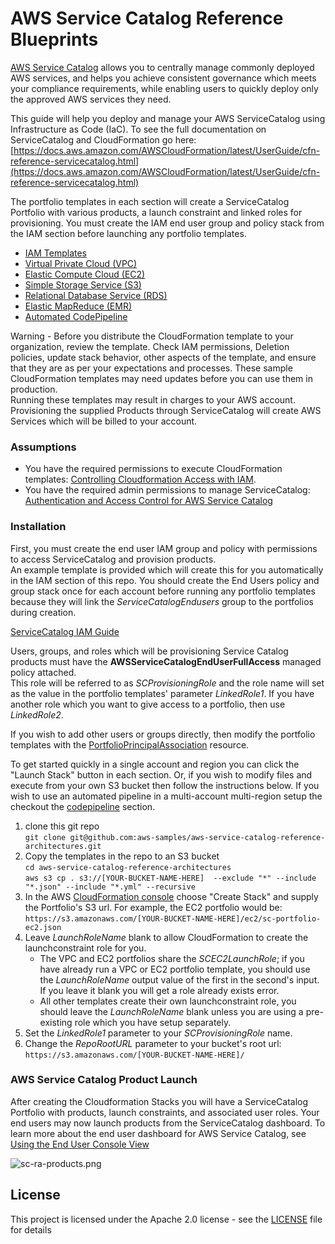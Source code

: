 # AWS Service Catalog Reference Blueprints

[AWS Service Catalog](https://docs.aws.amazon.com/servicecatalog/latest/adminguide/introduction.html) allows you to centrally manage commonly deployed AWS services, and helps you achieve consistent governance which meets your compliance requirements, while enabling users to quickly deploy only the approved AWS services they need. 

This guide will help you deploy and manage your AWS ServiceCatalog using Infrastructure as Code (IaC).  To see the full documentation on ServiceCatalog and CloudFormation go here:  
[https://docs.aws.amazon.com/AWSCloudFormation/latest/UserGuide/cfn-reference-servicecatalog.html](https://docs.aws.amazon.com/AWSCloudFormation/latest/UserGuide/cfn-reference-servicecatalog.html)  

The portfolio templates in each section will create a ServiceCatalog Portfolio with various products, 
a launch constraint and linked roles for provisioning. 
You must create the IAM end user group and policy stack from the IAM section before launching any portfolio templates.
 * [IAM Templates](iam)
 * [Virtual Private Cloud (VPC)](vpc)
 * [Elastic Compute Cloud (EC2)](ec2)
 * [Simple Storage Service (S3)](s3)
 * [Relational Database Service (RDS)](rds)
 * [Elastic MapReduce (EMR)](emr)
 * [Automated CodePipeline](codepipeline)

Warning - Before you distribute the CloudFormation template to your organization, review the template. 
Check IAM permissions, Deletion policies, update stack behavior, other aspects of the template, 
and ensure that they are as per your expectations and processes. 
These sample CloudFormation templates may need updates before you can use them in production.  
Running these templates may result in charges to your AWS account.  
Provisioning the supplied Products through ServiceCatalog will create AWS Services which will be billed to your account.

### Assumptions  
* You have the required permissions to execute CloudFormation templates: [Controlling Cloudformation Access with IAM](https://docs.aws.amazon.com/AWSCloudFormation/latest/UserGuide/using-iam-template.html).
* You have the required admin permissions to manage ServiceCatalog: [Authentication and Access Control for AWS Service Catalog](https://docs.aws.amazon.com/servicecatalog/latest/adminguide/controlling_access.html)  

### Installation
First, you must create the end user IAM group and policy with permissions to access ServiceCatalog and provision products.  
An example template is provided which will create this for you automatically in the IAM section of this repo. 
You should create the End Users policy and group stack once for each account before running any portfolio templates because they will link the 
_ServiceCatalogEndusers_ group to the portfolios during creation.  

[ServiceCatalog IAM Guide](https://docs.aws.amazon.com/servicecatalog/latest/adminguide/getstarted-iamenduser.html)  
 
Users, groups, and roles which will be provisioning Service Catalog products must have the 
**AWSServiceCatalogEndUserFullAccess** managed policy attached.  
This role will be referred to as _SCProvisioningRole_ and the role name will set as the value in the 
portfolio templates' parameter _LinkedRole1_.  If you have another role which you want to give access to a 
portfolio, then use _LinkedRole2_.  

If you wish to add other users or groups directly, then modify the portfolio templates with the 
[PortfolioPrincipalAssociation](https://docs.aws.amazon.com/AWSCloudFormation/latest/UserGuide/aws-resource-servicecatalog-portfolioprincipalassociation.html) resource.

To get started quickly in a single account and region you can click the "Launch Stack" button in each section. 
Or, if you wish to modify files and execute from your own S3 bucket then follow the instructions below. If you wish to use 
an automated pipeline in a multi-account multi-region setup the checkout the [codepipeline](codepipeline) section.  
1. clone this git repo  
  ```git clone git@github.com:aws-samples/aws-service-catalog-reference-architectures.git```  
2. Copy the templates in the repo to an S3 bucket  
  ```cd aws-service-catalog-reference-architectures```  
  ```aws s3 cp . s3://[YOUR-BUCKET-NAME-HERE]  --exclude "*" --include "*.json" --include "*.yml" --recursive``` 
3. In the AWS [CloudFormation console](https://console.aws.amazon.com/cloudformation) choose "Create Stack" and supply the Portfolio's S3 url. 
For example, the EC2 portfolio would be:  
  ```https://s3.amazonaws.com/[YOUR-BUCKET-NAME-HERE]/ec2/sc-portfolio-ec2.json```  
4. Leave _LaunchRoleName_ blank to allow CloudFormation to create the launchconstraint role for you.  
    * The VPC and EC2 portfolios share the _SCEC2LaunchRole_; if you have already run a VPC or EC2 portfolio template, you should use the _LaunchRoleName_ output value of the first in the second's input.  If you leave it blank you will get a role already exists error.  
    * All other templates create their own launchconstraint role, you should leave the _LaunchRoleName_ blank unless you are using a pre-existing role which you have setup separately.
5. Set the _LinkedRole1_ parameter to your _SCProvisioningRole_ name.
6. Change the _RepoRootURL_ parameter to your bucket's root url:  
  ```https://s3.amazonaws.com/[YOUR-BUCKET-NAME-HERE]/```  
  
### AWS Service Catalog Product Launch  
After creating the Cloudformation Stacks you will have a ServiceCatalog Portfolio with products, launch constraints, and associated user roles.  Your end users may now launch products from the ServiceCatalog dashboard. To learn more about the end user dashboard for AWS Service Catalog, see [Using the End User Console View](https://docs.aws.amazon.com/servicecatalog/latest/userguide/end-user-console.html)

![sc-ra-products.png](sc-ra-products.png)

## License  
This project is licensed under the Apache 2.0 license - see the [LICENSE](LICENSE) file for details
